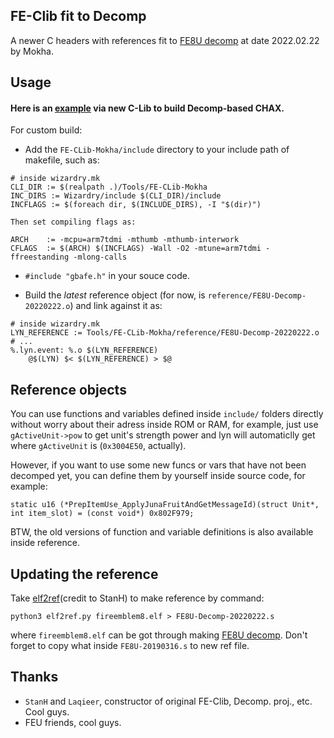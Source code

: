 
## FE-Clib fit to Decomp

A newer C headers with references fit to [FE8U decomp](https://github.com/FireEmblemUniverse/fireemblem8u.git) at date 2022.02.22 by Mokha.


## Usage

#### Here is an [example](https://github.com/MokhaLeee/FE-cHack-Template.git) via new C-Lib to build Decomp-based CHAX.

For custom build:

- Add the `FE-CLib-Mokha/include` directory to your include path of makefile, such as:
```
# inside wizardry.mk
CLI_DIR := $(realpath .)/Tools/FE-CLib-Mokha
INC_DIRS := Wizardry/include $(CLI_DIR)/include 
INCFLAGS := $(foreach dir, $(INCLUDE_DIRS), -I "$(dir)")
``` 

	Then set compiling flags as:
```
ARCH    := -mcpu=arm7tdmi -mthumb -mthumb-interwork
CFLAGS  := $(ARCH) $(INCFLAGS) -Wall -O2 -mtune=arm7tdmi -ffreestanding -mlong-calls
```

- `#include "gbafe.h"` in your souce code.

- Build the *latest* reference object (for now, is `reference/FE8U-Decomp-20220222.o`) and link against it as:
```
# inside wizardry.mk
LYN_REFERENCE := Tools/FE-CLib-Mokha/reference/FE8U-Decomp-20220222.o
# ...
%.lyn.event: %.o $(LYN_REFERENCE)
	@$(LYN) $< $(LYN_REFERENCE) > $@
``` 


## Reference objects

You can use functions and variables defined inside `include/` folders directly without worry about their adress inside ROM or RAM, for example, just use `gActiveUnit->pow` to get unit's strength power and lyn will automaticlly get where `gActiveUnit` is (`0x3004E50`, actually).

However, if you want to use some new funcs or vars that have not been decomped yet, you can define them by yourself inside source code, for example:
```
static u16 (*PrepItemUse_ApplyJunaFruitAndGetMessageId)(struct Unit*, int item_slot) = (const void*) 0x802F979;
```

BTW, the old versions of function and variable definitions is also available inside reference.

## Updating the reference

Take [elf2ref](https://github.com/StanHash/fe6-wizardry/blob/master/tools/scripts/elf2ref.py)(credit to StanH) to make reference by command:
```
python3 elf2ref.py fireemblem8.elf > FE8U-Decomp-20220222.s
```
where `fireemblem8.elf` can be got through making [FE8U decomp](https://github.com/FireEmblemUniverse/fireemblem8u.git). Don't forget to copy what inside `FE8U-20190316.s` to new ref file.

## Thanks
- `StanH` and `Laqieer`, constructor of original FE-Clib, Decomp. proj., etc. Cool guys.
- FEU friends, cool guys.
